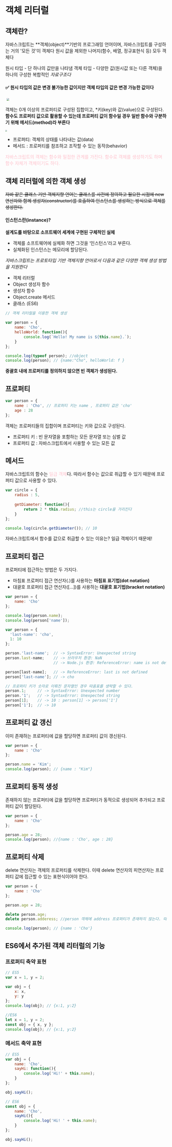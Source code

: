 # 객체 리터럴

## 객체란?

자바스크립트는 **객체(object)**기반의 프로그래밍 언어이며, 자바스크립트를 구성하는 거의 '모든 것'이 객체다 원시 값을 제외한 나머지(함수, 배열, 정규표현식 등) 모두 객체다

원시 타입 - 단 하나의 값만을 나타냄
객체 타입 - 다양한 값(원시값 또는 다른 객체)을 하나의 구성한 복합적인 *자료구조다*

#### &#9989; 원시 타입의 값은 변경 불가능한 값이지만 객체 타입의 값은 변경 가능한 값이다

 <img src="https://poiemaweb.com/assets/fs-images/10-1.png" style="zoom: 50%;" />

객체는 0개 이상의 프로퍼티로 구성된 집합이고, *키(key)와 값(value)으로 구성된다.
**함수도 프로퍼티 값으로 활용할 수 있는데 프로퍼티 값이 함수일 경우 일반 함수와 구분하기 위해 메서드(method)라 부른다**

<img src="https://poiemaweb.com/assets/fs-images/10-2.png" style="zoom: 33%;" />

- 프로퍼티: 객체의 상태를 나타내는 값(data)
- 메서드 : 프로퍼티를 참조하고 조작할 수 있는 동작(behavior)

<span style=color:pink>자바스크립트의 객체는 함수와 밀접한 관계를 가진다. 함수로 객체를 생성하기도 하며 함수 자체가 객체이기도 하다. </span>



## 객체 리터럴에 의한 객체 생성

<del>자바 같은 클래스 기반 객체지향 언어는 클래스를 사전에 정의하고 필요한 시점에 new 연산자와 함께 생성자(constructor)를 호출하여 인스턴스를 생성하는 방식으로 객체를 생성한다.</del>

#### 인스턴스란(instance)?

**설계도를 바탕으로 소프트웨어 세계에 구현된 구체적인 실체**

- 객체를 소프트웨어에 실체화 하면 그것을 ‘인스턴스’라고 부른다.
- 실체화된 인스턴스는 메모리에 할당된다.

*자바스크립트는 프로토타입 기반 객체지향 언어로서 다음과 같은 다양한 객체 생성 방법을 지원한다*

- 객체 리터럴
- Object 생성자 함수
- 생성자 함수
- Object.create 메서드
- 클래스 (ES6)

```javascript
// 객체 리터럴을 이용한 객체 생성

var person = {
    name: 'Cho',
    helloWorld: function(){
        console.log(`Hello! My name is ${this.name}.`);
    }
};

console.log(typeof person); //object
console.log(person); // {name:"Cho", helloWorld: f }
```

**중괄호 내에 프로퍼티를 정의하지 않으면 빈 객체가 생성된다.**

## 프로퍼티

```javascript
var person = {
    name : 'Cho', // 프로퍼티 키는 name , 프로퍼티 값은 'cho'
    age : 28
};
```

객체는 프로퍼티들의 집합이며 프로퍼티는 키와 값으로 구성된다.

- 프로퍼티 키 : 빈 문자열을 포함하는 모든 문자열 또는 심벌 값
- 프로퍼티 값 : 자바스크립트에서 사용할 수 있는 모든 값

## 메서드

자바스크립트의 함수는 <span style=color:pink>일급 객체</span>다. 따라서 함수는 값으로 취급할 수 있기 때문에 프로퍼티 값으로 사용할 수 있다.

```javascript
var circle = {
    radius : 5,
    
    getDiameter: function(){
        return 2 * this.radius; //this는 circle을 가리킨다
    }
};

console.log(circle.getDiameter()); // 10
```

자바스크립트에서 함수를 값으로 취급할 수 있는 이유는? 일급 객체이기 때문에!



## 프로퍼티 접근

프로퍼티에 접근하는 방법은 두 가지다.

- 마침표 프로퍼티 접근 연산자(.)를 사용하는 **마침표 표기법(dot notation)**
- 대괄호 프로퍼티 접근 연산자([...])를 사용하는 **대괄호 표기법(bracket notation)**

```javascript
var person = {
    name: 'Cho'
};

console.log(person.name);
console.log(person['name']);
```

```javascript
var person = {
  'last-name': 'cho',
  1: 10
};

person.'last-name';  // -> SyntaxError: Unexpected string
person.last-name;    // -> 브라우저 환경: NaN
                     // -> Node.js 환경: ReferenceError: name is not defined

person[last-name];   // -> ReferenceError: last is not defined
person['last-name']; // -> cho

// 프로퍼티 키가 숫자로 이뤄진 문자열인 경우 따옴표를 생략할 수 있다.
person.1;     // -> SyntaxError: Unexpected number
person.'1';   // -> SyntaxError: Unexpected string
person[1];    // -> 10 : person[1] -> person['1']
person['1'];  // -> 10
```



## 프로퍼티 값 갱신

이미 존재하는 프로퍼티에 값을 할당하면 프로퍼티 값이 갱신된다.

```javascript
var person = {
    name : 'Cho'
};

person.name = 'Kim';
console.log(person); // {name : "Kim"}
```



## 프로퍼티 동적 생성

존재하지 않는 프로퍼티에 값을 할당하면 프로퍼티가 동적으로 생성되어 추가되고 프로퍼티 값이 할당된다.

```javascript
var person = {
    name : 'Cho'
};

person.age = 28;
console.log(person); //{name : 'Cho', age : 28}
```



## 프로퍼티 삭제

delete 연산자는 객체의 프로퍼티를 삭제한다. 이때 delete 연산자의 피연산자는 프로퍼티 값에 접근할 수 있는 표현식이어야 한다.

```javascript
var person = {
    name : 'Cho'
};

person.age = 28;

delete person.age;
delete person.adderess; //person 객체에 address 프로퍼티가 존재하지 않는다. 따라서 삭제할 수 없다.

console.log(person); // {name : 'Cho'}
```



## ES6에서 추가된 객체 리터럴의 기능

### 프로퍼티 축약 표현

```javascript
// ES5
var x = 1, y = 2;

var obj = {
    x: x,
    y: y
};
console.log(obj); // {x:1, y:2}

//ES6
let x = 1, y = 2;
const obj = { x, y };
console.log(obj); // {x:1, y:2}

```



### 메서드 축약 표현

```javascript
// ES5
var obj = {
    name: 'Cho',
    sayHi: function(){
        console.log('Hi!' + this.name);
    }
};

obj.sayHi();

// ES6
const obj = {
    name: 'Cho',
    sayHi(){
        console.log('Hi! ' + this.name);
    }
};

obj.sayHi();
```

